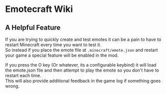# Emotecraft Wiki

## A Helpful Feature

If you are trying to quickly create and test emotes it can be a pain to have to restart Minecraft every time you want to test it.\
So instead if you place the emote file at `.minecraft/emote.json` and restart your game a special feature will be enabled in the mod.

If you press the O key (Or whatever, its a configurable keybind) it will load the emote.json file and then attempt to play the emote so you don't have to restart each time.\
This will also provide additional feedback in the game log if something goes wrong.

